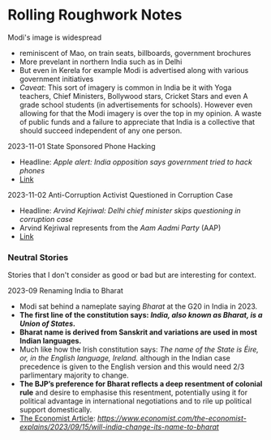 # Rolling Roughwork Notes
Modi's image is widespread
* reminiscent of Mao, on train seats, billboards, government brochures
* More prevelant in northern India such as in Delhi
* But even in Kerela for example Modi is advertised along with various government initiatives
* *Caveat*: This sort of imagery is common in India be it with Yoga teachers, Chief Ministers, Bollywood stars, Cricket Stars and even A grade school students (in advertisements for schools). However even allowing for that the Modi imagery is over the top in my opinion. A waste of public funds and a failure to appreciate that India is a collective that should succeed independent of any one person.

2023-11-01 State Sponsored Phone Hacking
* Headline: *Apple alert: India opposition says government tried to hack phones*
* [Link](https://www.bbc.com/news/world-asia-india-67269978)

2023-11-02 Anti-Corruption Activist Questioned in Corruption Case
* Headline: *Arvind Kejriwal: Delhi chief minister skips questioning in corruption case*
* Arvind Kejriwal represents from the *Aam Aadmi Party* (AAP)
* [Link](https://www.bbc.com/news/world-asia-india-67283562)

### Neutral Stories
Stories that I don't consider as good or bad but are interesting for context.

2023-09 Renaming India to Bharat
* Modi sat behind a nameplate saying *Bharat* at the G20 in India in 2023.
* **The first line of the constitution says: *India, also known as Bharat, is a Union of States.***
* **Bharat name is derived from Sanskrit and variations are used in most Indian languages.**
* Much like how the Irish constitution says: *The name of the State is Éire, or, in the English language, Ireland.* although in the Indian case precedence is given to the English version and this would need 2/3 parlimentary majority to change.
* **The BJP’s preference for Bharat reflects a deep resentment of colonial rule** and desire to emphasise this resentment, potentially using it for political advantage in international negotiations and to rile up political support domestically. 
* [The Economist Article](https://www.economist.com/the-economist-explains/2023/09/15/will-india-change-its-name-to-bharat): *https://www.economist.com/the-economist-explains/2023/09/15/will-india-change-its-name-to-bharat*
